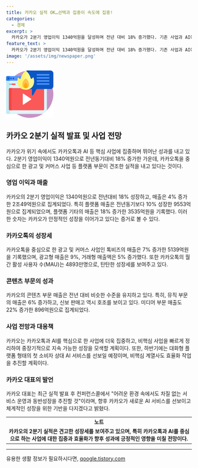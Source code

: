 ```yaml
---
title: 카카오 실적 OK…선택과 집중이 속도에 집중!
categories:
  - 경제
excerpt: >
  카카오가 2분기 영업이익 1340억원을 달성하며 전년 대비 18% 증가했다. 기존 사업과 AI에 집중하며 비핵심 사업을 빠르게 정리해 성장 기반 강화를 모색 중이다. 카카오톡 플랫폼을 중심으로 한 톡비즈 매출은 7% 성장했고, 콘텐츠 부문의 매출은 안정적이었다. 대내외 환경 어려움에도 불구하고 카카오톡을 중심으로 하는 비즈니스 모델이 핵심 성장 동력으로 작용하고 있다. 더불어 AI 서비스 개발에도 속도를 내며, 비핵심 계열사를 빠르게 정리하는 방침이다. 해당 계획을 통해 중장기적으로 지속 가능한 성장을 모색할 예정이다.
feature_text: >
  카카오가 2분기 영업이익 1340억원을 달성하며 전년 대비 18% 증가했다. 기존 사업과 AI에 집중하며 비핵심 사업을 빠르게 정리해 성장 기반 강화를 모색 중이다. 카카오톡 플랫폼을 중심으로 한 톡비즈 매출은 7% 성장했고, 콘텐츠 부문의 매출은 안정적이었다. 대내외 환경 어려움에도 불구하고 카카오톡을 중심으로 하는 비즈니스 모델이 핵심 성장 동력으로 작용하고 있다. 더불어 AI 서비스 개발에도 속도를 내며, 비핵심 계열사를 빠르게 정리하는 방침이다. 해당 계획을 통해 중장기적으로 지속 가능한 성장을 모색할 예정이다.
image: '/assets/img/newspaper.png'
---
```


<p><img src="/assets/img/news.png" alt="rentncar 속보" /></p>

<h2 data-ke-size="size26">카카오 2분기 실적 발표 및 사업 전망</h2>

<p data-ke-size="size16">카카오가 위기 속에서도 카카오톡과 AI 등 핵심 사업에 집중하며 뛰어난 성과를 내고 있다. 2분기 영업이익이 1340억원으로 전년동기대비 18% 증가한 가운데, 카카오톡을 중심으로 한 광고 및 커머스 사업 등 플랫폼 부문이 견조한 실적을 내고 있다는 것이다.</p>

<h3 data-ke-size="size24">영업 이익과 매출</h3>

<p data-ke-size="size16">카카오의 2분기 영업이익은 1340억원으로 전년대비 18% 성장하고, 매출은 4% 증가한 2조49억원으로 집계되었다. 특히 플랫폼 매출은 전년동기보다 10% 성장한 9553억원으로 집계되었으며, 플랫폼 기타의 매출은 18% 증가한 3535억원을 기록했다. 이러한 숫자는 카카오가 안정적인 성장을 이어가고 있다는 증거로 볼 수 있다.</p>

<h3 data-ke-size="size24">카카오톡의 성장세</h3>

<p data-ke-size="size16">카카오톡을 중심으로 한 광고 및 커머스 사업인 톡비즈의 매출은 7% 증가한 5139억원을 기록했으며, 광고형 매출은 9%, 거래형 매출액은 5% 증가했다. 또한 카카오톡의 월간 활성 사용자 수(MAU)는 4893만명으로, 탄탄한 성장세를 보여주고 있다.</p>

<h3 data-ke-size="size24">콘텐츠 부문의 성과</h3>

<p data-ke-size="size16">카카오의 콘텐츠 부문 매출은 전년 대비 비슷한 수준을 유지하고 있다. 특히, 뮤직 부문의 매출은 6% 증가하고, 신보 판매고 역시 호조를 보이고 있다. 미디어 부문 매출도 22% 증가한 896억원으로 집계되었다.</p>

<h3 data-ke-size="size24">사업 전망과 대응책</h3>

<p data-ke-size="size16">카카오는 카카오톡과 AI를 핵심으로 한 사업에 더욱 집중하고, 비핵심 사업을 빠르게 정리하여 중장기적으로 지속 가능한 성장을 모색할 계획이다. 또한, 하반기에는 대화형 플랫폼 형태의 첫 소비자 상대 AI 서비스를 선보일 예정이며, 비핵심 계열사도 효율화 작업을 추진할 계획이다.</p>

<h3 data-ke-size="size24">카카오 대표의 발언</h3>

<p data-ke-size="size16">카카오 대표는 최근 실적 발표 후 컨퍼런스콜에서 "어려운 환경 속에서도 차질 없는 서비스 운영과 동반성장을 추진할 것"이라며, 향후 카카오가 새로운 AI 서비스를 선보이고 체계적인 성장을 위한 기반을 다지겠다고 밝혔다.</p>

<table>
    <tr>
        <td style="text-align: center; height: 17px;"><b>노트</b></td>
    </tr>
    <tr>
        <td style="text-align: center; height: 17px;"><b>카카오의 2분기 실적은 견고한 성장세를 보여주고 있으며, 특히 카카오톡과 AI를 중심으로 하는 사업에 대한 집중과 효율화가 향후 성과에 긍정적인 영향을 미칠 전망이다.</b></td>
    </tr>
</table>

<hr>
유용한 생활 정보가 필요하시다면, <a href="https://qoogle.tistory.com" rel="dofollow">qoogle.tistory.com</a>



